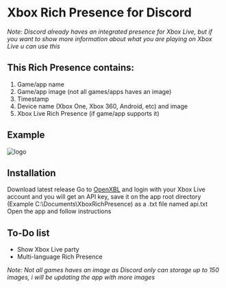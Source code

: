 # Xbox Rich Presence for Discord
*Note: Discord already haves an integrated presence for Xbox Live, but if you want to show more information about what you are playing on Xbox Live u can use this*
## This Rich Presence contains:
1. Game/app name
2. Game/app image (not all games/apps haves an image)
3. Timestamp
4. Device name (Xbox One, Xbox 360, Android, etc) and image
5. Xbox Live Rich Presence (if game/app supports it)

## Example 
![logo](https://github.com/MrCoolAndroid/Xbox-Rich-Presence-Discord/raw/main/Example.png)

## Installation
Download latest release
Go to [OpenXBL](https://xbl.io) and login with your Xbox Live account and you will get an API key, save it on the app root directory (Example C:\Documents\XboxRichPresence\) as a .txt file named api.txt
Open the app and follow instructions


## To-Do list
* Show Xbox Live party
* Multi-language Rich Presence

*Note: Not all games haves an image as Discord only can storage up to 150 images, i will be updating the app with more images*

